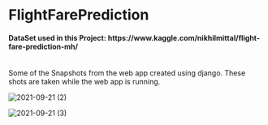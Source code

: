 # FlightFarePrediction

<h4> DataSet used in this Project: https://www.kaggle.com/nikhilmittal/flight-fare-prediction-mh/</h4><br>
Some of the Snapshots from the web app created using django. These shots are taken while the web app is running.

![2021-09-21 (2)](https://user-images.githubusercontent.com/83852785/134216070-f57f5431-e322-48c1-bb3d-934530796187.png)

![2021-09-21 (3)](https://user-images.githubusercontent.com/83852785/134216172-505997c5-542f-4b7c-bfdd-83ec4ff24c31.png)
